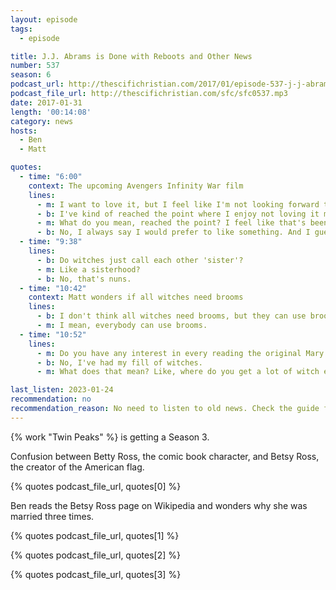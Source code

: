 ```yaml
---
layout: episode
tags:
  - episode

title: J.J. Abrams is Done with Reboots and Other News
number: 537
season: 6
podcast_url: http://thescifichristian.com/2017/01/episode-537-j-j-abrams-is-done-with-reboots-and-other-news/
podcast_file_url: http://thescifichristian.com/sfc/sfc0537.mp3
date: 2017-01-31
length: '00:14:08'
category: news
hosts:
  - Ben
  - Matt

quotes:
  - time: "6:00"
    context: The upcoming Avengers Infinity War film
    lines:
      - m: I want to love it, but I feel like I'm not looking forward to it like I should.
      - b: I've kind of reached the point where I enjoy not loving it more than loving it.
      - m: What do you mean, reached the point? I feel like that's been you since I met you.
      - b: No, I always say I would prefer to like something. And I guess that's true, but not liking something that everyone else likes is a pretty good consolation prize.
  - time: "9:38"
    lines:
      - b: Do witches just call each other 'sister'?
      - m: Like a sisterhood?
      - b: No, that's nuns.
  - time: "10:42"
    context: Matt wonders if all witches need brooms
    lines:
      - b: I don't think all witches need brooms, but they can use brooms.
      - m: I mean, everybody can use brooms.
  - time: "10:52"
    lines:
      - m: Do you have any interest in every reading the original Mary Poppins books?
      - b: No, I've had my fill of witches.
      - m: What does that mean? Like, where do you get a lot of witch exposure?

last_listen: 2023-01-24
recommendation: no
recommendation_reason: No need to listen to old news. Check the guide for what's interesting in hindsight.
---
```


{% work "Twin Peaks" %} is getting a Season 3.

Confusion between Betty Ross, the comic book character, and Betsy Ross, the creator of the American flag.

{% quotes podcast_file_url, quotes[0] %}

Ben reads the Betsy Ross page on Wikipedia and wonders why she was married three times.

{% quotes podcast_file_url, quotes[1] %}

{% quotes podcast_file_url, quotes[2] %}

{% quotes podcast_file_url, quotes[3] %}